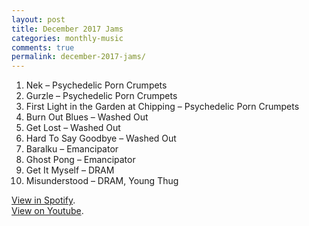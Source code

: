 ```yaml
---
layout: post
title: December 2017 Jams
categories: monthly-music
comments: true
permalink: december-2017-jams/
---
```


1. Nek – Psychedelic Porn Crumpets
2. Gurzle – Psychedelic Porn Crumpets
3. First Light in the Garden at Chipping – Psychedelic Porn Crumpets
4. Burn Out Blues – Washed Out
5. Get Lost – Washed Out
6. Hard To Say Goodbye – Washed Out
7. Baralku – Emancipator
8. Ghost Pong – Emancipator
9. Get It Myself – DRAM
10. Misunderstood – DRAM, Young Thug

[View in Spotify][spotify].  
[View on Youtube][youtube].

[spotify]: https://open.spotify.com/user/fred.hohman/playlist/3nUG31q2ESsmPfP21W9ghu "View in Spotify."
[youtube]: https://www.youtube.com/playlist?list=PL7t4sFPlrvYVK9QZrIAYPeTYi-F7Qlohh "View on Youtube."